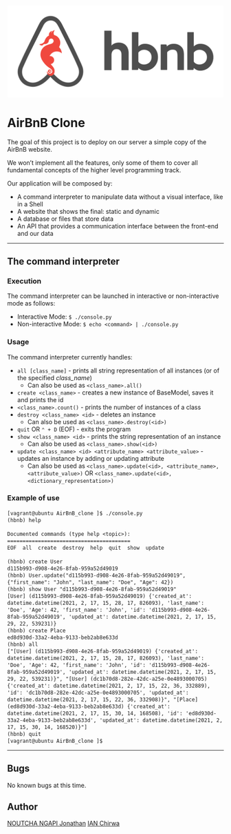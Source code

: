 ![hbnb Logo](hbnb_logo.png)

# AirBnB Clone

The goal of this project is to deploy on our server a simple copy of the AirBnB website.

We won’t implement all the features, only some of them to cover all fundamental concepts of the higher level programming track.

Our application will be composed by:
* A command interpreter to manipulate data without a visual interface, like in a Shell
* A website that shows the final: static and dynamic
* A database or files that store data
* An API that provides a communication interface between the front-end and our data

---

## The command interpreter
### Execution
The command interpreter can be launched in interactive or non-interactive mode as follows:
* Interactive Mode: `$ ./console.py`
* Non-interactive Mode: `$ echo <command> | ./console.py`

### Usage
The command interpreter currently handles:
* `all [class_name]` - prints all string representation of all instances (or of the specified *class_name*)
  *  Can also be used as `<class_name>.all()`
* `create <class_name>` - creates a new instance of BaseModel, saves it and prints the id
* `<class_name>.count()` - prints the number of instances of a class
* `destroy <class_name> <id>` - deletes an instance
  *  Can also be used as `<class_name>.destroy(<id>)`
* `quit` OR `⌃ + D` (EOF) - exits the program
* `show <class_name> <id>` - prints the string representation of an instance
  *  Can also be used as `<class_name>.show(<id>)`
* `update <class_name> <id> <attribute_name> <attribute_value>` - updates an instance by adding or updating attribute
  *  Can also be used as `<class_name>.update(<id>, <attribute_name>, <attribute_value>)`
     OR `<class_name>.update(<id>, <dictionary_representation>)`
     
### Example of use
```
[vagrant@ubuntu AirBnB_clone ]$ ./console.py
(hbnb) help

Documented commands (type help <topic>):
========================================
EOF  all  create  destroy  help  quit  show  update

(hbnb) create User
d115b993-d908-4e26-8fab-959a52d49019
(hbnb) User.update("d115b993-d908-4e26-8fab-959a52d49019", {"first_name": "John", "last_name": "Doe", "Age": 42})
(hbnb) show User "d115b993-d908-4e26-8fab-959a52d49019"
[User] (d115b993-d908-4e26-8fab-959a52d49019) {'created_at': datetime.datetime(2021, 2, 17, 15, 28, 17, 826093), 'last_name': 'Doe', 'Age': 42, 'first_name': 'John', 'id': 'd115b993-d908-4e26-8fab-959a52d49019', 'updated_at': datetime.datetime(2021, 2, 17, 15, 29, 22, 539231)}
(hbnb) create Place
ed8d930d-33a2-4eba-9133-beb2ab8e633d
(hbnb) all
["[User] (d115b993-d908-4e26-8fab-959a52d49019) {'created_at': datetime.datetime(2021, 2, 17, 15, 28, 17, 826093), 'last_name': 'Doe', 'Age': 42, 'first_name': 'John', 'id': 'd115b993-d908-4e26-8fab-959a52d49019', 'updated_at': datetime.datetime(2021, 2, 17, 15, 29, 22, 539231)}", "[User] (dc1b70d8-282e-42dc-a25e-0e4893000705) {'created_at': datetime.datetime(2021, 2, 17, 15, 22, 36, 332889), 'id': 'dc1b70d8-282e-42dc-a25e-0e4893000705', 'updated_at': datetime.datetime(2021, 2, 17, 15, 22, 36, 332908)}", "[Place] (ed8d930d-33a2-4eba-9133-beb2ab8e633d) {'created_at': datetime.datetime(2021, 2, 17, 15, 30, 14, 168508), 'id': 'ed8d930d-33a2-4eba-9133-beb2ab8e633d', 'updated_at': datetime.datetime(2021, 2, 17, 15, 30, 14, 168520)}"]
(hbnb) quit
[vagrant@ubuntu AirBnB_clone ]$
```

---

## Bugs
No known bugs at this time.

## Author
[NOUTCHA NGAPI Jonathan](https://github.com/noungajo)
[IAN Chirwa](https://github.com/ictee7)

